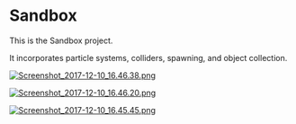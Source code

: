 # Sandbox

This is the Sandbox project. 

It incorporates particle systems, colliders, spawning, and object collection.

[![Screenshot_2017-12-10_16.46.38.png](https://s18.postimg.org/yq1bki609/Screenshot_2017-12-10_16.46.38.png)](https://postimg.org/image/wlgyjf4dh/)

[![Screenshot_2017-12-10_16.46.20.png](https://s18.postimg.org/v6fdupqft/Screenshot_2017-12-10_16.46.20.png)](https://postimg.org/image/6px808pp1/)

[![Screenshot_2017-12-10_16.45.45.png](https://s18.postimg.org/j4k00kwmx/Screenshot_2017-12-10_16.45.45.png)](https://postimg.org/image/o37if40fp/)
